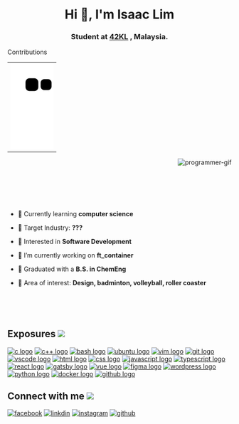 <!--
**IsaaacLim/IsaaacLim** is a ✨ _special_ ✨ repository because its `README.md` (this file) appears on your GitHub profile.
-->

<h1 align="center">Hi 👋, I'm Isaac Lim</h1>
<h3 align="center">
  <a>Student at</a> 
  <a href="https://42kl.edu.my/">42KL</a>
  <a>, Malaysia.</a>
</h3>

<!--
Snake-eating contribution graph:
https://youtu.be/MZT37vCQ-4Y
https://dev.to/mishmanners/how-to-enable-github-actions-on-your-profile-readme-for-a-contribution-graph-4l66

Creating borders around (GitHub strips out CSS):
https://newbedev.com/is-it-possible-to-add-border-to-image-in-github-markdown
-->
<p>Contributions</p>
<table><tr><td>
<img src = "https://github.com/IsaaacLim/IsaaacLim/blob/output/github-contribution-grid-snake.svg">
</td></tr></table>
  
<p><img align="right" src="https://user-images.githubusercontent.com/75291303/148899465-10ca2abe-cf1f-4d40-97e2-df814ab7aee7.gif" alt="programmer-gif" /></p>

<br>
<br>
<br>
<br>
<br>
<br>

- 🥩 Currently learning **computer science**

- 🍊 Target Industry: **???**

- 🧀 Interested in **Software Development**

- 🥑 I’m currently working on **ft_container**

- 🧊 Graduated with a **B.S. in ChemEng**

- 🍇 Area of interest: **Design, badminton, volleyball, roller coaster**

<br>
<br>
<br>

<!---
Programming language icons:
https://devicon.dev/
--->
<h2> Exposures <img src="https://user-images.githubusercontent.com/75291303/148883361-8462997e-2ba2-48cd-a950-620220ff09bb.gif" width=32px></h2>

<a href="#"><img width="36" alt="c logo" src="https://cdn.jsdelivr.net/gh/devicons/devicon/icons/c/c-original.svg"/></a>
<a href="#"><img width="36" alt="c++ logo" src="https://cdn.jsdelivr.net/gh/devicons/devicon/icons/cplusplus/cplusplus-original.svg"/><a>
<a href="#"><img width="36" alt="bash logo" src="https://cdn.jsdelivr.net/gh/devicons/devicon/icons/bash/bash-original.svg"/></a>
<a href="#"><img width="36" alt="ubuntu logo" src="https://cdn.jsdelivr.net/gh/devicons/devicon/icons/ubuntu/ubuntu-plain.svg"/></a>
<a href="#"><img width="36" alt="vim logo" src="https://cdn.jsdelivr.net/gh/devicons/devicon/icons/vim/vim-original.svg"/></a>
<a href="#"><img width="36" alt="git logo" src="https://cdn.jsdelivr.net/gh/devicons/devicon/icons/git/git-original.svg"/></a>
<a href="#"><img width="36" alt="vscode logo" src="https://cdn.jsdelivr.net/gh/devicons/devicon/icons/vscode/vscode-original.svg"/></a>
<a href="#"><img width="36" alt="html logo" src="https://cdn.jsdelivr.net/gh/devicons/devicon/icons/html5/html5-original.svg"/></a>
<a href="#"><img width="36" alt="css logo" src="https://cdn.jsdelivr.net/gh/devicons/devicon/icons/css3/css3-original.svg"/></a>
<a href="#"><img width="36" alt="javascript logo" src="https://cdn.jsdelivr.net/gh/devicons/devicon/icons/javascript/javascript-original.svg"/></a>
<a href="#"><img width="36" alt="typescript logo" src="https://cdn.jsdelivr.net/gh/devicons/devicon/icons/typescript/typescript-original.svg"/></a>
<a href="#"><img width="36" alt="react logo" src="https://cdn.jsdelivr.net/gh/devicons/devicon/icons/react/react-original.svg"/></a>
<a href="#"><img width="36" alt="gatsby logo" src="https://cdn.jsdelivr.net/gh/devicons/devicon/icons/gatsby/gatsby-plain.svg"/></a>
<a href="#"><img width="36" alt="vue logo" src="https://cdn.jsdelivr.net/gh/devicons/devicon/icons/vuejs/vuejs-original.svg"/></a>
<a href="#"><img width="36" alt="figma logo" src="https://cdn.jsdelivr.net/gh/devicons/devicon/icons/figma/figma-original.svg"/></a>
<a href="#"><img width="36" alt="wordpress logo" src="https://cdn.jsdelivr.net/gh/devicons/devicon/icons/wordpress/wordpress-plain.svg"/></a>
<a href="#"><img width="36" alt="python logo" src="https://cdn.jsdelivr.net/gh/devicons/devicon/icons/python/python-original.svg"/></a>
<a href="#"><img width="36" alt="docker logo" src="https://cdn.jsdelivr.net/gh/devicons/devicon/icons/docker/docker-original.svg" /></a>
<a href="#"><img width="36" alt="github logo" src="https://cdn.jsdelivr.net/gh/devicons/devicon/icons/github/github-original.svg"/></a>

<!---
Social media icons:
https://buffer.com/library/social-media-icons/
--->
<h2> Connect with me <img src="https://user-images.githubusercontent.com/75291303/148881839-962cd91a-4e09-4c00-9871-0ccdb71e4798.gif" width="100px"></h2>
<a href="https://www.facebook.com/isaaacLim" target="_blank" rel="noopener noreferrer"><img width="36" alt="facebook" src="https://user-images.githubusercontent.com/75291303/148883071-b7e23004-4280-48b5-9960-e7bc39a02762.png"></a>
<a href="https://www.linkedin.com/in/isaaclimjj/" target="_blank" rel="noopener noreferrer"><img width="36" alt="linkdin" src="https://user-images.githubusercontent.com/75291303/148882971-9c954f70-c48e-4485-92c6-b8722e200b7a.png"></a>
<a href="https://www.instagram.com/isaaaclim/?hl=en" target="_blank" rel="noopener noreferrer"><img width="36" alt="instagram" src="https://user-images.githubusercontent.com/75291303/148883067-58ccbf5d-71fc-43e6-af78-01e258a63fc7.png"></a>
<a href="https://github.com/IsaaacLim" target="_blank" rel="noopener noreferrer"><img width="36" alt="github" src="https://user-images.githubusercontent.com/75291303/148883180-5f60ae40-4eb8-4863-8239-e0f7a29955e0.png"></a>
